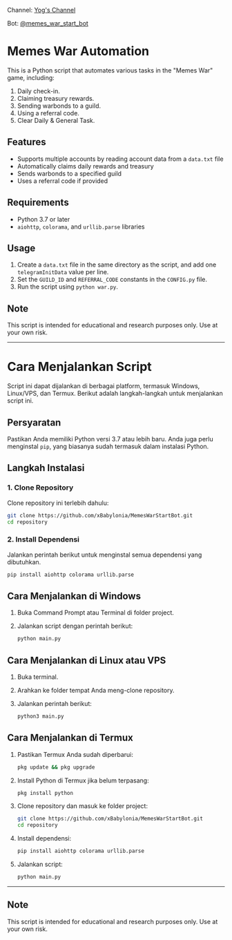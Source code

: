 Channel: [Yog's Channel](https://t.me/yogschannel)

Bot: [@memes_war_start_bot](https://t.me/Memes_War_Start_Bot/MemesWar?startapp=MK3PV3)


# Memes War Automation

This is a Python script that automates various tasks in the "Memes War" game, including:

1. Daily check-in.
2. Claiming treasury rewards.
3. Sending warbonds to a guild.
4. Using a referral code.
5. Clear Daily & General Task.

## Features

- Supports multiple accounts by reading account data from a `data.txt` file
- Automatically claims daily rewards and treasury
- Sends warbonds to a specified guild
- Uses a referral code if provided

## Requirements

- Python 3.7 or later
- `aiohttp`, `colorama`, and `urllib.parse` libraries

## Usage

1. Create a `data.txt` file in the same directory as the script, and add one `telegramInitData` value per line.
2. Set the `GUILD_ID` and `REFERRAL_CODE` constants in the `CONFIG.py` file.
3. Run the script using `python war.py`.

## Note

This script is intended for educational and research purposes only. Use at your own risk.

--------------

# Cara Menjalankan Script

Script ini dapat dijalankan di berbagai platform, termasuk Windows, Linux/VPS, dan Termux. Berikut adalah langkah-langkah untuk menjalankan script ini.

## Persyaratan

Pastikan Anda memiliki Python versi 3.7 atau lebih baru. Anda juga perlu menginstal `pip`, yang biasanya sudah termasuk dalam instalasi Python.

## Langkah Instalasi

### 1. Clone Repository
Clone repository ini terlebih dahulu:

```bash
git clone https://github.com/xBabylonia/MemesWarStartBot.git
cd repository
```

### 2. Install Dependensi
Jalankan perintah berikut untuk menginstal semua dependensi yang dibutuhkan.

```bash
pip install aiohttp colorama urllib.parse
```

## Cara Menjalankan di Windows

1. Buka Command Prompt atau Terminal di folder project.
2. Jalankan script dengan perintah berikut:

   ```bash
   python main.py
   ```

## Cara Menjalankan di Linux atau VPS

1. Buka terminal.
2. Arahkan ke folder tempat Anda meng-clone repository.
3. Jalankan perintah berikut:

   ```bash
   python3 main.py
   ```

## Cara Menjalankan di Termux

1. Pastikan Termux Anda sudah diperbarui:

   ```bash
   pkg update && pkg upgrade
   ```

2. Install Python di Termux jika belum terpasang:

   ```bash
   pkg install python
   ```

3. Clone repository dan masuk ke folder project:

   ```bash
   git clone https://github.com/xBabylonia/MemesWarStartBot.git
   cd repository
   ```

4. Install dependensi:

   ```bash
   pip install aiohttp colorama urllib.parse
   ```

5. Jalankan script:

   ```bash
   python main.py
   ```
   
--------------
## Note

This script is intended for educational and research purposes only. Use at your own risk.